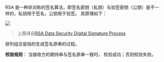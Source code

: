 RSA 是一种非对称的签名算法，即签名密钥（私钥）与验签密钥（公钥）是不一样的，私钥用于签名，公钥用于验签。 其原理如下：

![](https://technotes.oss-cn-shenzhen.aliyuncs.com/2023/image-20230511140521053.png)

> 上图译自[RSA Data Security Digital Signature Process](https://docs.microsoft.com/en-us/previous-versions/windows/it-pro/windows-2000-server/cc962021(v%3dtechnet.10)#rsa-data-security-digital-signature-process)

排列组合是指的生成签名原串的过程。

**校验规则**： 当接收方的期待串与签名原串一致时， 校验成功；否则校验失败。